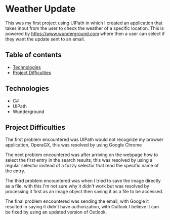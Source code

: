 # Weather Update
This was my first project using UIPath in which I created an application that takes input from the user to check the weather of a specific location. This is powered by https://www.wunderground.com where then a user can select if they want the update sent to an email.

## Table of contents
* [Technologies](#technologies)
* [Project Difficulties](#project-Difficulties)

## Technologies

* C#
* UIPath
* Wunderground

## Project Difficulties
The first problem encountered was UIPath would not recognize my browser application, OperaGX, this was resolved by using Google Chrome

The next problem encountered was after arriving on the webpage how to select the first entry in the search results, this was resolved by using a regular selector instead of a fuzzy selector that read the specific name of the entry.

The third problem encountered was when I tried to save the image directly as a file, with this I'm not sure why it didn't work but was resolved by processing it first as an image object then saving it as a file to be accessed.

The final problem encountered was sending the email, with Google it resulted in saying it didn't have authorization, with Outlook I believe it can be fixed by using an updated version of Outlook.
